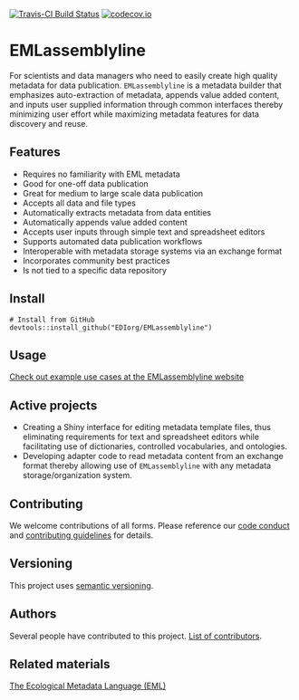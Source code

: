 [![Travis-CI Build Status](https://travis-ci.com/clnsmth/EMLassemblyline.svg?branch=master)](https://travis-ci.org/clnsmth/EMLassemblyline)
[![codecov.io](https://codecov.io/github/clnsmth/EMLassemblyline/coverage.svg?branch=master)](https://codecov.io/github/clnsmth/EMLassemblyline?branch=master)

# EMLassemblyline

For scientists and data managers who need to easily create high quality metadata for data publication. `EMLassemblyline` is a metadata builder that emphasizes auto-extraction of metadata, appends value added content, and inputs user supplied information through common interfaces thereby minimizing user effort while maximizing metadata features for data discovery and reuse.

## Features

* Requires no familiarity with EML metadata
* Good for one-off data publication
* Great for medium to large scale data publication
* Accepts all data and file types
* Automatically extracts metadata from data entities
* Automatically appends value added content
* Accepts user inputs through simple text and spreadsheet editors
* Supports automated data publication workflows
* Interoperable with metadata storage systems via an exchange format
* Incorporates community best practices
* Is not tied to a specific data repository


## Install

```
# Install from GitHub
devtools::install_github("EDIorg/EMLassemblyline")
```

## Usage

[Check out example use cases at the EMLassemblyline website](https://clnsmth.github.io/EMLassemblyline/)

## Active projects

* Creating a Shiny interface for editing metadata template files, thus eliminating requirements for text and spreadsheet editors while facilitating use of dictionaries, controlled vocabularies, and ontologies.
* Developing adapter code to read metadata content from an exchange format thereby allowing use of `EMLassemblyline` with any metadata storage/organization system.

## Contributing

We welcome contributions of all forms. Please reference our [code conduct](https://github.com/EDIorg/EMLassemblyline/blob/master/CODE_OF_CONDUCT.md) and [contributing guidelines](https://github.com/EDIorg/EMLassemblyline/blob/master/CONTRIBUTING.md) for details.

## Versioning

This project uses [semantic versioning](https://semver.org).

## Authors

Several people have contributed to this project. [List of contributors](https://github.com/EDIorg/EMLassemblyline/blob/master/AUTHORS.md).

## Related materials

[The Ecological Metadata Language (EML)](https://knb.ecoinformatics.org/#external//emlparser/docs/index.html)
